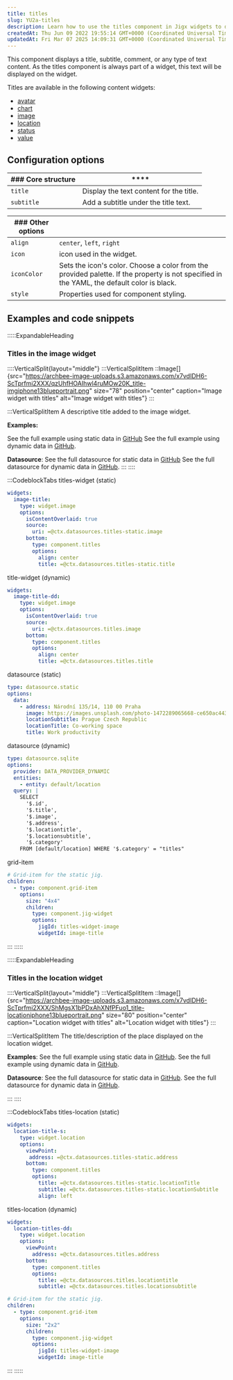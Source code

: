 ```yaml
---
title: titles
slug: YU2a-titles
description: Learn how to use the titles component in Jigx widgets to display titles, subtitles, and comments. This document covers the available widgets, configuration options, and includes examples and code snippets for integrating the titles component in the image 
createdAt: Thu Jun 09 2022 19:55:14 GMT+0000 (Coordinated Universal Time)
updatedAt: Fri Mar 07 2025 14:09:31 GMT+0000 (Coordinated Universal Time)
---
```


This component displays a title, subtitle, comment, or any type of text content. As the titles component is always part of a widget, this text will be displayed on the widget.

Titles are available in the following content widgets:

- <a href="https://docs.jigx.com/examples/I4a9-avatar" target="_blank">avatar</a>
- <a href="https://docs.jigx.com/examples/chart" target="_blank">chart</a>
- <a href="https://docs.jigx.com/examples/XtQx-image" target="_blank">image</a>
- <a href="https://docs.jigx.com/examples/zOQa-location" target="_blank">location</a>
- <a href="https://docs.jigx.com/examples/status" target="_blank">status</a>
- <a href="https://docs.jigx.com/examples/value" target="_blank">value</a>

## Configuration options

| ### Core structure | ****                                    |
| ------------------ | --------------------------------------- |
| `title`            | Display the text content for the title. |
| `subtitle`         | Add a subtitle under the title text.    |

| ### Other options |                                                                                                                                            |
| ----------------- | ------------------------------------------------------------------------------------------------------------------------------------------ |
| `align`           | `center`, `left`, `right`                                                                                                                  |
| `icon`            | icon used in the widget.                                                                                                                   |
| `iconColor`       | Sets the icon's color. Choose a color from the provided palette. If the property is not specified in the YAML, the default color is black. |
| `style`           | Properties used for component styling.                                                                                                     |

## Examples and code snippets

:::::ExpandableHeading
### Titles in the image widget

::::VerticalSplit{layout="middle"}
:::VerticalSplitItem
::Image[]{src="https://archbee-image-uploads.s3.amazonaws.com/x7vdIDH6-ScTprfmi2XXX/qzUhfHOAIhwl4ruMOw20K_title-imgiphone13blueportrait.png" size="78" position="center" caption="Image widget with titles" alt="Image widget with titles"}
:::

:::VerticalSplitItem
A descriptive title added to the image widget.

**Examples:**

See the full example using static data in [GitHub](https://github.com/jigx-com/jigx-samples/blob/main/quickstart/jigx-samples/jigs/jigx-components/titles/static-data/titles-widget-image/titles-widget-image.jigx)
See the full example using dynamic data in [GitHub](https://github.com/jigx-com/jigx-samples/blob/main/quickstart/jigx-samples/jigs/jigx-components/titles/dynamic-data/titles-widget-image/titles-widget-image-dynamic.jigx).

**Datasource**:
See the full datasource for static data in [GitHub](https://github.com/jigx-com/jigx-samples/blob/main/quickstart/jigx-samples/datasources/adhoc-components/titles-static.jigx)
See the full datasource for dynamic data in [GitHub](https://github.com/jigx-com/jigx-samples/blob/main/quickstart/jigx-samples/datasources/adhoc-components/titles.jigx).
:::
::::

:::CodeblockTabs
titles-widget (static)

```yaml
widgets:
  image-title:
    type: widget.image
    options:
      isContentOverlaid: true
      source:
        uri: =@ctx.datasources.titles-static.image
      bottom:
        type: component.titles
        options:
          align: center
          title: =@ctx.datasources.titles-static.title
```

title-widget (dynamic)

```yaml
widgets:
  image-title-dd:
    type: widget.image
    options:
      isContentOverlaid: true
      source:
        uri: =@ctx.datasources.titles.image
      bottom:
        type: component.titles
        options:
          align: center
          title: =@ctx.datasources.titles.title
```

datasource (static)

```yaml
type: datasource.static
options:
  data:
    - address: Národní 135/14, 110 00 Praha
      image: https://images.unsplash.com/photo-1472289065668-ce650ac443d2?ixlib=rb-1.2.1&ixid=MnwxMjA3fDB8MHxwaG90by1wYWdlfHx8fGVufDB8fHx8&auto=format&fit=crop&w=1738&q=80
      locationSubtitle: Prague Czech Republic
      locationTitle: Co-working space
      title: Work productivity
```

datasource (dynamic)

```yaml
type: datasource.sqlite
options:
  provider: DATA_PROVIDER_DYNAMIC
  entities:
    - entity: default/location
  query: |
    SELECT
      '$.id',
      '$.title',
      '$.image',
      '$.address',
      '$.locationtitle',
      '$.locationsubtitle',
      '$.category'
    FROM [default/location] WHERE '$.category' = "titles"
```

grid-item

```yaml
# Grid-item for the static jig.
children:
  - type: component.grid-item
    options:
      size: "4x4"
      children: 
        type: component.jig-widget
        options:
          jigId: titles-widget-image
          widgetId: image-title
```
:::
:::::

:::::ExpandableHeading
### Titles in the location widget

::::VerticalSplit{layout="middle"}
:::VerticalSplitItem
::Image[]{src="https://archbee-image-uploads.s3.amazonaws.com/x7vdIDH6-ScTprfmi2XXX/ShMgsX1bPDxAhXNfPFuo1_title-locationiphone13blueportrait.png" size="80" position="center" caption="Location widget with titles" alt="Location widget with titles"}
:::

:::VerticalSplitItem
The title/description of the place displayed on the location widget.

**Examples**:
See the full example using static data in [GitHub](https://github.com/jigx-com/jigx-samples/blob/main/quickstart/jigx-samples/jigs/jigx-components/titles/static-data/titles-widget-location/titles-widget-location.jigx).
See the full example using dynamic data in [GitHub](https://github.com/jigx-com/jigx-samples/blob/main/quickstart/jigx-samples/jigs/jigx-components/titles/dynamic-data/titles-widget-location/titles-widget-location-dynamic.jigx).

**Datasource**:
See the full datasource for static data in [GitHub](https://github.com/jigx-com/jigx-samples/blob/main/quickstart/jigx-samples/datasources/adhoc-components/titles-static.jigx).
See the full datasource for dynamic data in [GitHub](https://github.com/jigx-com/jigx-samples/blob/main/quickstart/jigx-samples/datasources/adhoc-components/titles.jigx).


:::
::::

:::CodeblockTabs
titles-location (static)

```yaml
widgets:
  location-title-s:
    type: widget.location
    options:
      viewPoint:  
       address: =@ctx.datasources.titles-static.address
      bottom:
        type: component.titles
        options:
          title: =@ctx.datasources.titles-static.locationTitle
          subtitle: =@ctx.datasources.titles-static.locationSubtitle
          align: left
```

titles-location (dynamic)

```yaml
widgets:
  location-titles-dd:
    type: widget.location
    options:
      viewPoint:
        address: =@ctx.datasources.titles.address
      bottom:
        type: component.titles
        options:
          title: =@ctx.datasources.titles.locationtitle
          subtitle: =@ctx.datasources.titles.locationsubtitle
```

```yaml
# Grid-item for the static jig.
children:
  - type: component.grid-item
    options:
      size: "2x2"
      children: 
        type: component.jig-widget
        options:
          jigId: titles-widget-image
          widgetId: image-title
```
:::
:::::


